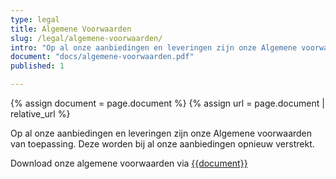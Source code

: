```yaml
---
type: legal
title: Algemene Voorwaarden
slug: /legal/algemene-voorwaarden/
intro: "Op al onze aanbiedingen en leveringen zijn onze Algemene voorwaarden van toepassing."
document: "docs/algemene-voorwaarden.pdf"
published: 1

---
```


{% assign document = page.document %}
{% assign url = page.document | relative_url %}

Op al onze aanbiedingen en leveringen zijn onze Algemene voorwaarden van toepassing.
Deze worden bij al onze aanbiedingen opnieuw verstrekt.

Download onze algemene voorwaarden via [{{document}}]({{url}})

